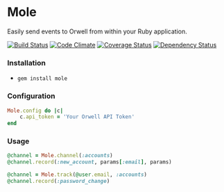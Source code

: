 # Mole

Easily send events to Orwell from within your Ruby application.

[![Build Status](https://travis-ci.org/doomspork/mole.svg?branch=master)](https://travis-ci.org/doomspork/mole) [![Code Climate](https://codeclimate.com/github/doomspork/mole/badges/gpa.svg)](https://codeclimate.com/github/doomspork/mole) [![Coverage Status](https://coveralls.io/repos/doomspork/mole/badge.png)](https://coveralls.io/r/doomspork/mole) [![Dependency Status](https://gemnasium.com/doomspork/mole.svg)](https://gemnasium.com/doomspork/mole)

### Installation

+ `gem install mole`

### Configuration

```ruby
Mole.config do |c|
	c.api_token = 'Your Orwell API Token'
end
```

### Usage

```ruby
@channel = Mole.channel(:accounts)
@channel.record(:new_account, params[:email], params)

@channel = Mole.track(@user.email, :accounts)
@channel.record(:password_change)
```
